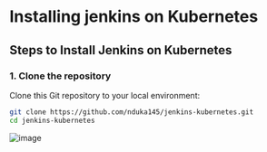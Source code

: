 # Installing jenkins on Kubernetes

## Steps to Install Jenkins on Kubernetes

### 1. Clone the repository  
Clone this Git repository to your local environment:

```bash
git clone https://github.com/nduka145/jenkins-kubernetes.git
cd jenkins-kubernetes
```

![image](https://github.com/user-attachments/assets/8955b4d1-3dbf-438d-ba66-678eb33c2b84)

